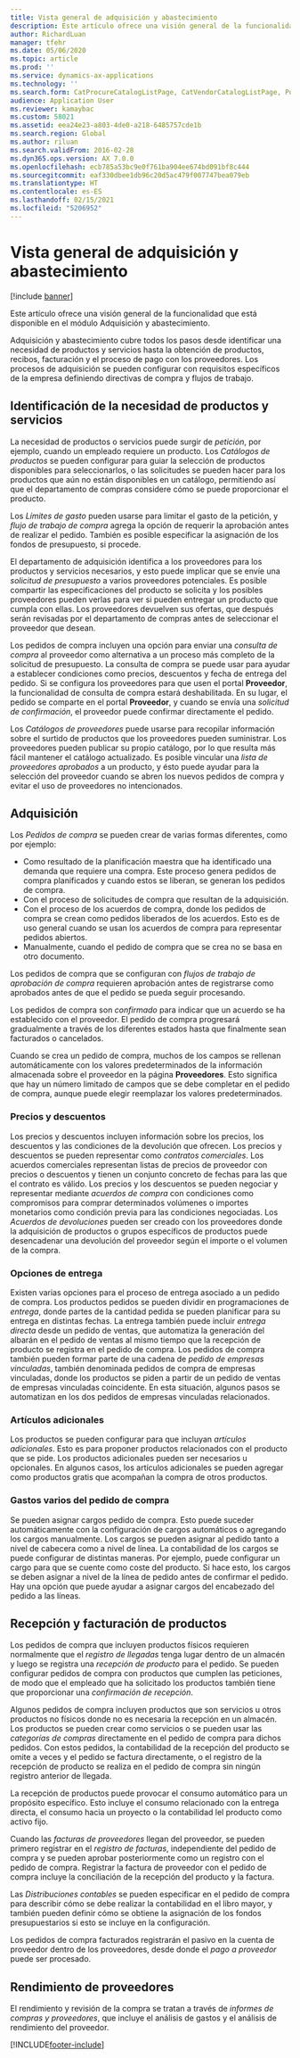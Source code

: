 ```yaml
---
title: Vista general de adquisición y abastecimiento
description: Este artículo ofrece una visión general de la funcionalidad que está disponible en el módulo Adquisición y abastecimiento.
author: RichardLuan
manager: tfehr
ms.date: 05/06/2020
ms.topic: article
ms.prod: ''
ms.service: dynamics-ax-applications
ms.technology: ''
ms.search.form: CatProcureCatalogListPage, CatVendorCatalogListPage, PurchTable, PurchTablePart
audience: Application User
ms.reviewer: kamaybac
ms.custom: 58021
ms.assetid: eea24e23-a803-4de0-a218-6485757cde1b
ms.search.region: Global
ms.author: riluan
ms.search.validFrom: 2016-02-28
ms.dyn365.ops.version: AX 7.0.0
ms.openlocfilehash: ecb785a53bc9e0f761ba904ee674bd091bf8c444
ms.sourcegitcommit: eaf330dbee1db96c20d5ac479f007747bea079eb
ms.translationtype: HT
ms.contentlocale: es-ES
ms.lasthandoff: 02/15/2021
ms.locfileid: "5206952"
---
```

# <a name="procurement-and-sourcing-overview"></a>Vista general de adquisición y abastecimiento

[!include [banner](../includes/banner.md)]

Este artículo ofrece una visión general de la funcionalidad que está disponible en el módulo Adquisición y abastecimiento.

Adquisición y abastecimiento cubre todos los pasos desde identificar una necesidad de productos y servicios hasta la obtención de productos, recibos, facturación y el proceso de pago con los proveedores. Los procesos de adquisición se pueden configurar con requisitos específicos de la empresa definiendo directivas de compra y flujos de trabajo.

## <a name="identifying-a-need-for-product-and-services"></a>Identificación de la necesidad de productos y servicios

La necesidad de productos o servicios puede surgir de *petición*, por ejemplo, cuando un empleado requiere un producto. Los *Catálogos de productos* se pueden configurar para guiar la selección de productos disponibles para seleccionarlos, o las solicitudes se pueden hacer para los productos que aún no están disponibles en un catálogo, permitiendo así que el departamento de compras considere cómo se puede proporcionar el producto.  

Los *Límites de gasto* pueden usarse para limitar el gasto de la petición, y *flujo de trabajo de compra* agrega la opción de requerir la aprobación antes de realizar el pedido. También es posible especificar la asignación de los fondos de presupuesto, si procede.  

El departamento de adquisición identifica a los proveedores para los productos y servicios necesarios, y esto puede implicar que se envíe una *solicitud de presupuesto* a varios proveedores potenciales. Es posible compartir las especificaciones del producto se solicita y los posibles proveedores pueden verlas para ver si pueden entregar un producto que cumpla con ellas. Los proveedores devuelven sus ofertas, que después serán revisadas por el departamento de compras antes de seleccionar el proveedor que desean.  

Los pedidos de compra incluyen una opción para enviar una *consulta de compra* al proveedor como alternativa a un proceso más completo de la solicitud de presupuesto. La consulta de compra se puede usar para ayudar a establecer condiciones como precios, descuentos y fecha de entrega del pedido. Si se configura los proveedores para que usen el portal **Proveedor**, la funcionalidad de consulta de compra estará deshabilitada. En su lugar, el pedido se comparte en el portal **Proveedor**, y cuando se envía una *solicitud de confirmación*, el proveedor puede confirmar directamente el pedido.  

Los *Catálogos de proveedores* puede usarse para recopilar información sobre el surtido de productos que los proveedores pueden suministrar. Los proveedores pueden publicar su propio catálogo, por lo que resulta más fácil mantener el catálogo actualizado. Es posible vincular una *lista de proveedores aprobados* a un producto, y ésto puede ayudar para la selección del proveedor cuando se abren los nuevos pedidos de compra y evitar el uso de proveedores no intencionados.

## <a name="procurement"></a>Adquisición

Los *Pedidos de compra* se pueden crear de varias formas diferentes, como por ejemplo:

- Como resultado de la planificación maestra que ha identificado una demanda que requiere una compra. Este proceso genera pedidos de compra planificados y cuando estos se liberan, se generan los pedidos de compra.
- Con el proceso de solicitudes de compra que resultan de la adquisición.
- Con el proceso de los acuerdos de compra, donde los pedidos de compra se crean como pedidos liberados de los acuerdos. Esto es de uso general cuando se usan los acuerdos de compra para representar pedidos abiertos.
- Manualmente, cuando el pedido de compra que se crea no se basa en otro documento.

Los pedidos de compra que se configuran con *flujos de trabajo de aprobación de compra* requieren aprobación antes de registrarse como aprobados antes de que el pedido se pueda seguir procesando.

Los pedidos de compra son *confirmado* para indicar que un acuerdo se ha establecido con el proveedor. El pedido de compra progresará gradualmente a través de los diferentes estados hasta que finalmente sean facturados o cancelados.  

Cuando se crea un pedido de compra, muchos de los campos se rellenan automáticamente con los valores predeterminados de la información almacenada sobre el proveedor en la página **Proveedores**. Esto significa que hay un número limitado de campos que se debe completar en el pedido de compra, aunque puede elegir reemplazar los valores predeterminados.

### <a name="prices-and-discounts"></a>Precios y descuentos

Los precios y descuentos incluyen información sobre los precios, los descuentos y las condiciones de la devolución que ofrecen. Los precios y descuentos se pueden representar como *contratos comerciales*. Los acuerdos comerciales representan listas de precios de proveedor con precios o descuentos y tienen un conjunto concreto de fechas para las que el contrato es válido. Los precios y los descuentos se pueden negociar y representar mediante *acuerdos de compra* con condiciones como compromisos para comprar determinados volúmenes o importes monetarios como condición previa para las condiciones negociadas. Los *Acuerdos de devoluciones* pueden ser creado con los proveedores donde la adquisición de productos o grupos específicos de productos puede desencadenar una devolución del proveedor según el importe o el volumen de la compra.

### <a name="delivery-options"></a>Opciones de entrega

Existen varias opciones para el proceso de entrega asociado a un pedido de compra. Los productos pedidos se pueden dividir en programaciones de *entrega*, donde partes de la cantidad pedida se pueden planificar para su entrega en distintas fechas. La entrega también puede incluir *entrega directa* desde un pedido de ventas, que automatiza la generación del albarán en el pedido de ventas al mismo tiempo que la recepción de producto se registra en el pedido de compra. Los pedidos de compra también pueden formar parte de una cadena de *pedido de empresas vinculadas*, también denominada pedidos de compra de empresas vinculadas, donde los productos se piden a partir de un pedido de ventas de empresas vinculadas coincidente. En esta situación, algunos pasos se automatizan en los dos pedidos de empresas vinculadas relacionados.

### <a name="supplementary-items"></a>Artículos adicionales

Los productos se pueden configurar para que incluyan *artículos adicionales*. Esto es para proponer productos relacionados con el producto que se pide. Los productos adicionales pueden ser necesarios u opcionales. En algunos casos, los artículos adicionales se pueden agregar como productos gratis que acompañan la compra de otros productos.

### <a name="purchase-order-charges"></a>Gastos varios del pedido de compra

Se pueden asignar cargos pedido de compra. Esto puede suceder automáticamente con la configuración de cargos automáticos o agregando los cargos manualmente. Los cargos se pueden asignar al pedido tanto a nivel de cabecera como a nivel de línea. La contabilidad de los cargos se puede configurar de distintas maneras. Por ejemplo, puede configurar un cargo para que se cuente como coste del producto. Si hace esto, los cargos se deben asignar a nivel de la línea de pedido antes de confirmar el pedido. Hay una opción que puede ayudar a asignar cargos del encabezado del pedido a las líneas.

## <a name="product-receipt-and-invoicing"></a>Recepción y facturación de productos

Los pedidos de compra que incluyen productos físicos requieren normalmente que el *registro de llegadas* tenga lugar dentro de un almacén y luego se registra una *recepción de producto* para el pedido. Se pueden configurar pedidos de compra con productos que cumplen las peticiones, de modo que el empleado que ha solicitado los productos también tiene que proporcionar una *confirmación de recepción*.  

Algunos pedidos de compra incluyen productos que son servicios u otros productos no físicos donde no es necesaria la recepción en un almacén. Los productos se pueden crear como servicios o se pueden usar las *categorías de compras* directamente en el pedido de compra para dichos pedidos. Con estos pedidos, la contabilidad de la recepción del producto se omite a veces y el pedido se factura directamente, o el registro de la recepción de producto se realiza en el pedido de compra sin ningún registro anterior de llegada.  

La recepción de productos puede provocar el consumo automático para un propósito específico. Esto incluye el consumo relacionado con la entrega directa, el consumo hacia un proyecto o la contabilidad lel producto como activo fijo.  

Cuando las *facturas de proveedores* llegan del proveedor, se pueden primero registrar en el *registro de facturas*, independiente del pedido de compra y se pueden aprobar posteriormente como un registro con el pedido de compra. Registrar la factura de proveedor con el pedido de compra incluye la conciliación de la recepción del producto y la factura.  

Las *Distribuciones contables* se pueden especificar en el pedido de compra para describir cómo se debe realizar la contabilidad en el libro mayor, y también pueden definir cómo se obtiene la asignación de los fondos presupuestarios si esto se incluye en la configuración.  

Los pedidos de compra facturados registrarán el pasivo en la cuenta de proveedor dentro de los proveedores, desde donde el *pago a proveedor* puede ser procesado.

## <a name="vendor-performance"></a>Rendimiento de proveedores

El rendimiento y revisión de la compra se tratan a través de *informes de compras y proveedores*, que incluye el análisis de gastos y el análisis de rendimiento del proveedor.


[!INCLUDE[footer-include](../../includes/footer-banner.md)]
